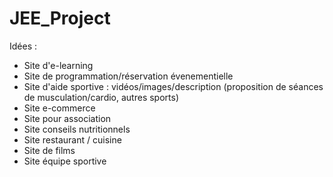 # JEE_Project

Idées :

* Site d'e-learning
* Site de programmation/réservation évenementielle
* Site d'aide sportive : vidéos/images/description (proposition de séances de musculation/cardio, autres sports)
* Site e-commerce
* Site pour association
* Site conseils nutritionnels
* Site restaurant / cuisine
* Site de films
* Site équipe sportive
